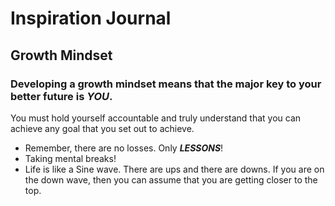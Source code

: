 # Inspiration Journal

## Growth Mindset

### Developing a growth mindset means that the major key to your better future is ***YOU***.

You must hold yourself accountable and truly understand that you can achieve any goal that you set out to achieve.  

- Remember, there are no losses. Only ***LESSONS***!
- Taking mental breaks!
- Life is like a Sine wave. There are ups and there are downs. If you are on the down wave, then you can assume that you are getting closer to the top.


